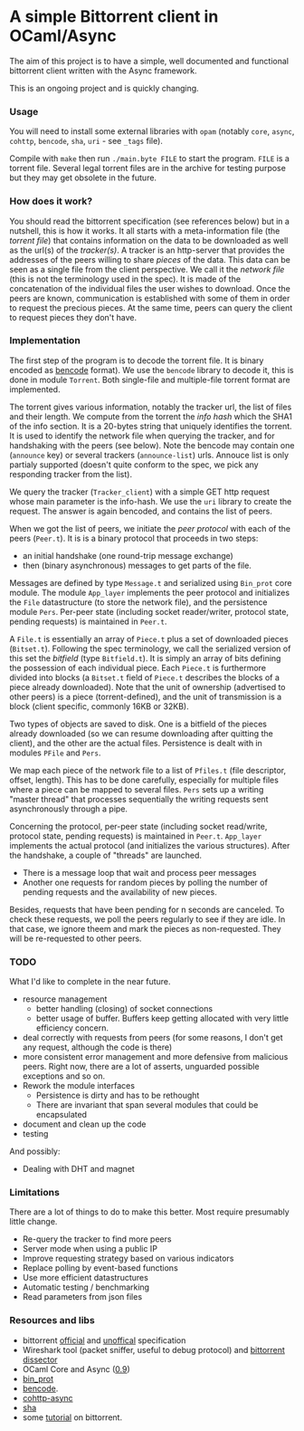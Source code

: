 # A simple Bittorrent client in OCaml/Async

The aim of this project is to have a simple, well documented and functional bittorrent client written with the Async framework.

This is an ongoing project and is quickly changing.

### Usage

You will need to install some external libraries with `opam` (notably `core`, `async`, `cohttp`, `bencode`, `sha`, `uri` - see `_tags` file).

Compile with `make` then run `./main.byte FILE` to start the program. `FILE` is a torrent file. Several legal torrent files are in the archive for testing purpose but they may get obsolete in the future.

### How does it work?

You should read the bittorrent specification (see references below) but in a nutshell, this is how it works. It all starts with a meta-information file (the *torrent file*) that contains information on the data to be downloaded as well as the url(s) of the *tracker(s)*. A tracker is an http-server that provides the addresses of the peers willing to share *pieces* of the data. This data can be seen as a single file from the client perspective. We call it the *network file* (this is not the terminology used in the spec). It is made of the concatenation of the individual files the user wishes to download. Once the peers are known, communication is established with some of them in order to request the precious pieces. At the same time, peers can query the client to request pieces they don't have. 

### Implementation

The first step of the program is to decode the torrent file. It is binary encoded as [bencode](https://en.wikipedia.org/wiki/Bencode) format). We use the `bencode` library to decode it, this is done in module `Torrent`. Both single-file and multiple-file torrent format are implemented. 

The torrent gives various information, notably the tracker url, the list of files and their length. We compute from the torrent the *info hash* which the SHA1 of the info section. It is a 20-bytes string that uniquely identifies the torrent. It is used to identify the network file when querying the tracker, and for handshaking with the peers (see below). Note the bencode may contain one (`announce` key) or several trackers (`announce-list`) urls. Annouce list is only partialy supported (doesn't quite conform to the spec, we pick any responding tracker from the list). 

We query the tracker (`Tracker_client`) with a simple GET http request whose main parameter is the info-hash. We use the `uri` library to create the request. The answer is again bencoded, and contains the list of peers.

When we got the list of peers, we initiate the *peer protocol* with each of the peers (`Peer.t`). It is is a binary protocol that proceeds in two steps:

 * an initial handshake (one round-trip message exchange)
 * then (binary asynchronous) messages to get parts of the file.

Messages are defined by type `Message.t` and serialized using `Bin_prot` core module. The module `App_layer` implements the peer protocol and initializes the `File` datastructure (to store the network file), and the persistence module `Pers`. 
Per-peer state (including socket reader/writer, protocol state, pending requests) is maintained in `Peer.t`.

 A `File.t` is essentially an array of `Piece.t` plus a set of downloaded pieces (`Bitset.t`). Following the spec terminology, we call the serialized version of this set the *bitfield* (type `Bitfield.t`). It is simply an array of bits defining the possession of each individual piece.  Each `Piece.t` is furthermore divided into blocks (a `Bitset.t` field of `Piece.t` describes the blocks of a piece already downloaded). Note that the unit of ownership (advertised to other peers) is a piece (torrent-defined), and the unit of transmission is a block (client specific, commonly 16KB or 32KB).

Two types of objects are saved to disk. One is a bitfield of the pieces already downloaded (so we can resume downloading after quitting the client), and the other are the actual files.
Persistence is dealt with in modules `PFile` and `Pers`.

We map each piece of the network file to a list of `Pfiles.t` (file descriptor, offset, length). This has to be done carefully, especially for multiple files where a piece can be mapped to several files. `Pers` sets up a writing "master thread" that processes sequentially the writing requests sent asynchronously through a pipe. 

Concerning the protocol, per-peer state (including socket read/write, protocol state, pending requests) is maintained in `Peer.t`.
`App_layer` implements the actual protocol (and initializes the various structures). After the handshake, a couple of "threads" are launched.

 * There is a message loop that wait and process peer messages
 * Another one requests for random pieces by polling the number of pending requests and the availability of new pieces. 

Besides, requests that have been pending for n seconds are canceled. To check these requests, we poll the peers regularly to see if they are idle. In that case, we ignore theem and mark the pieces as non-requested. They will be re-requested to other peers.

### TODO 

What I'd like to complete in the near future.

* resource management
  * better handling (closing) of socket connections 
  * better usage of buffer. Buffers keep getting allocated with very little efficiency concern.
* deal correctly with requests from peers (for some reasons, I don't get any request, although the code is there)
* more consistent error management and more defensive from malicious peers. Right now, there are a lot of asserts, unguarded possible exceptions and so on.
* Rework the module interfaces
  * Persistence is dirty and has to be rethought 
  * There are invariant that span several modules that could be encapsulated
* document and clean up the code
* testing

And possibly:
* Dealing with DHT and magnet 

### Limitations

There are a lot of things to do to make this better. Most require presumably little change.

* Re-query the tracker to find more peers 
* Server mode when using a public IP 
* Improve requesting strategy based on various indicators
* Replace polling by event-based functions
* Use more efficient datastructures
* Automatic testing / benchmarking
* Read parameters from json files

### Resources and libs

* bittorrent [official](http://bittorrent.org/beps/bep_0000.html) and [unoffical](https://wiki.theory.org/index.php/Main_Page) specification
* Wireshark tool (packet sniffer, useful to debug protocol) and [bittorrent dissector](https://wiki.wireshark.org/BitTorrent)
* OCaml Core and Async ([0.9](https://ocaml.janestreet.com/ocaml-core/v0.9/doc/)) 
* [bin_prot](https://github.com/janestreet/bin_prot)
* [bencode](https://github.com/rgrinberg/bencode).
* [cohttp-async](https://github.com/mirage/ocaml-cohttp)
* [sha](https://github.com/vincenthz/ocaml-sha)
* some [tutorial](http://www.kristenwidman.com/blog/71/how-to-write-a-bittorrent-client-part-2) on bittorrent.
